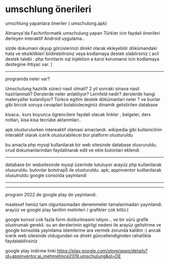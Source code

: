 # umschlung önerileri
umschlung yapanlara öneriler ( umschulung.apk) 

Almanya'da Fachinformatik umschulung yapan Türkler icin 
faydali önerileri derleyen interaktif Android uygulama.. 

sizde dokumani okyup görüslerinizi direkt olarak ekleyebilir 
dökümandaki hata ve eksiklilkleri bildirebilirsinz
veya kodlamaya destek olablirsiniz ( acil destek talebi : php formlarin sql injektion a karsi korumansi icin kodlamaya destegine ihtiyac var. )

---------------------------------------
programda  neler var? 

Umschulung hazirlik süreci nasil olmali?
2 yil sonraki sinava nasil hazirlanmali?
Derslerde neler anlatiliyor? 
Lernfeld nedir?
derslerde hangi materyaller kulaniliyor?
Türkce egitim destek dökümanlari neler ?
ve bunlar gibi bircok soruya cevaplari bulabiuleceginiz dinamik gelistirilen database 

kisaca.. 
kurs boyunca ögrencilere faydali olacak linkler , belgeler, ders notlari, kisa kisa  tecrübe aktarimlari.. 

apk olusturulurken intereaktif olamasi amaclandi. 
wikipedia gibi kullanicilnin interaktif olarak icerik olusturabilecei bor platform olusturuldu

bu amacla php mysql kullanilarak bir web sitesinde database olusruruldu. 
crud dokumanlarindan faydalinarak edit ve ekle butonlari eklendi 

-----------------

database bir websitesinde mysql üzerinde tutuluyor 
arayüz php kullanilarak olusuruldu.
butonlar botstrap5 ile olusturuldu.
apk,   appinventor  kulllanilarak olusutruldu 
google consolda yayinlandi 

---------------------


---------------------

program 2022 de google play de yayinlandi. 

maalesef henüz tam olgunlasmadan denemmeler tamalanmadan yayinlandi. 
arayüz ve google play tanitim metinleri / grafikler cok kötü:( 


google konsol cok fazla form doldurlmasini istiyor...  ve bir sürü grafik olustrumak gerekli. 
su an derslerimin agirligi nedeni ile arayüz gelistirme  ve google konsolda yayinlama islemlerine ara vermek zorunda kaldim :(
ancak icerik web sitesinde oldugundan ve direkt güncellendiginden rahatlikla faydalabilirsiniz  


google play indirme linki
https://play.google.com/store/apps/details?id=appinventor.ai_mehmetince2019.umschulung&gl=DE



